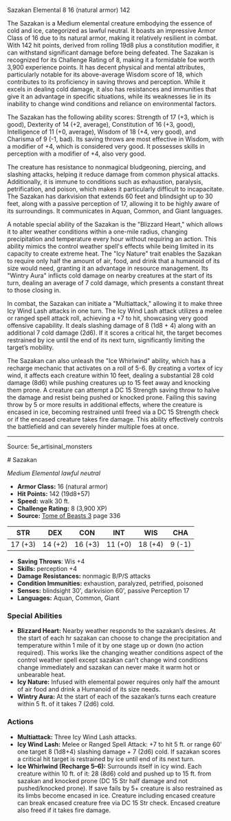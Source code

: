 <MonsterName/>Sazakan</MonsterName>
<CreatureType/>Elemental</CreatureType>
<CR/>8</CR>
<AC/>16 (natural armor)</AC>
<HP/>142</HP>
<summary>The Sazakan is a Medium elemental creature embodying the essence of cold and ice, categorized as lawful neutral. It boasts an impressive Armor Class of 16 due to its natural armor, making it relatively resilient in combat. With 142 hit points, derived from rolling 19d8 plus a constitution modifier, it can withstand significant damage before being defeated. The Sazakan is recognized for its Challenge Rating of 8, making it a formidable foe worth 3,900 experience points. It has decent physical and mental attributes, particularly notable for its above-average Wisdom score of 18, which contributes to its proficiency in saving throws and perception. While it excels in dealing cold damage, it also has resistances and immunities that give it an advantage in specific situations, while its weaknesses lie in its inability to change wind conditions and reliance on environmental factors. </summary>

<detail>

The Sazakan has the following ability scores: Strength of 17 (+3, which is good), Dexterity of 14 (+2, average), Constitution of 16 (+3, good), Intelligence of 11 (+0, average), Wisdom of 18 (+4, very good), and Charisma of 9 (-1, bad). Its saving throws are most effective in Wisdom, with a modifier of +4, which is considered very good. It possesses skills in perception with a modifier of +4, also very good.

The creature has resistance to nonmagical bludgeoning, piercing, and slashing attacks, helping it reduce damage from common physical attacks. Additionally, it is immune to conditions such as exhaustion, paralysis, petrification, and poison, which makes it particularly difficult to incapacitate. The Sazakan has darkvision that extends 60 feet and blindsight up to 30 feet, along with a passive perception of 17, allowing it to be highly aware of its surroundings. It communicates in Aquan, Common, and Giant languages.

A notable special ability of the Sazakan is the "Blizzard Heart," which allows it to alter weather conditions within a one-mile radius, changing precipitation and temperature every hour without requiring an action. This ability mimics the control weather spell's effects while being limited in its capacity to create extreme heat. The "Icy Nature" trait enables the Sazakan to require only half the amount of air, food, and drink that a humanoid of its size would need, granting it an advantage in resource management. Its "Wintry Aura" inflicts cold damage on nearby creatures at the start of its turn, dealing an average of 7 cold damage, which presents a constant threat to those closing in.

In combat, the Sazakan can initiate a "Multiattack," allowing it to make three Icy Wind Lash attacks in one turn. The Icy Wind Lash attack utilizes a melee or ranged spell attack roll, achieving a +7 to hit, showcasing very good offensive capability. It deals slashing damage of 8 (1d8 + 4) along with an additional 7 cold damage (2d6). If it scores a critical hit, the target becomes restrained by ice until the end of its next turn, significantly limiting the target’s mobility.

The Sazakan can also unleash the "Ice Whirlwind" ability, which has a recharge mechanic that activates on a roll of 5-6. By creating a vortex of icy wind, it affects each creature within 10 feet, dealing a substantial 28 cold damage (8d6) while pushing creatures up to 15 feet away and knocking them prone. A creature can attempt a DC 15 Strength saving throw to halve the damage and resist being pushed or knocked prone. Failing this saving throw by 5 or more results in additional effects, where the creature is encased in ice, becoming restrained until freed via a DC 15 Strength check or if the encased creature takes fire damage. This ability effectively controls the battlefield and can severely hinder multiple foes at once.</detail>



---

Source: 5e_artisinal_monsters

<statblock>
# Sazakan

*Medium* *Elemental* *lawful neutral*

- **Armor Class:** 16 (natural armor)
- **Hit Points:** 142 (19d8+57)
- **Speed:** walk 30 ft.
- **Challenge Rating:** 8 (3,900 XP)
- **Source:** [Tome of Beasts 3](https://koboldpress.com/kpstore/product/tome-of-beasts-3-for-5th-edition/) page 336

| STR | DEX | CON | INT | WIS | CHA |
| --- | --- | --- | --- | --- | --- |
| 17 (+3) | 14 (+2) | 16 (+3) | 11 (+0) | 18 (+4) | 9 (-1) |

- **Saving Throws**: Wis +4
- **Skills:** perception +4
- **Damage Resistances:** nonmagic B/P/S attacks
- **Condition Immunities:** exhaustion, paralyzed, petrified, poisoned
- **Senses:** blindsight 30', darkvision 60', passive Perception 17
- **Languages:** Aquan, Common, Giant

### Special Abilities

- **Blizzard Heart:** Nearby weather responds to the sazakan’s desires. At the start of each hr sazakan can choose to change the precipitation and temperature within 1 mile of it by one stage up or down (no action required). This works like the changing weather conditions aspect of the control weather spell except sazakan can’t change wind conditions change immediately and sazakan can never make it warm hot or unbearable heat.
- **Icy Nature:** Infused with elemental power requires only half the amount of air food and drink a Humanoid of its size needs.
- **Wintry Aura:** At the start of each of the sazakan’s turns each creature within 5 ft. of it takes 7 (2d6) cold.

### Actions

- **Multiattack:** Three Icy Wind Lash attacks.
- **Icy Wind Lash:** Melee or Ranged Spell Attack: +7 to hit 5 ft. or range 60' one target 8 (1d8+4) slashing damage + 7 (2d6) cold. If sazakan scores a critical hit target is restrained by ice until end of its next turn.
- **Ice Whirlwind (Recharge 5–6):** Surrounds itself in icy wind. Each creature within 10 ft. of it:  28 (8d6) cold and pushed up to 15 ft. from sazakan and knocked prone (DC 15 Str half damage and not pushed/knocked prone). If save fails by 5+ creature is also restrained as its limbs become encased in ice. Creature including encased creature can break encased creature free via DC 15 Str check. Encased creature also freed if it takes fire damage.


</statblock>


